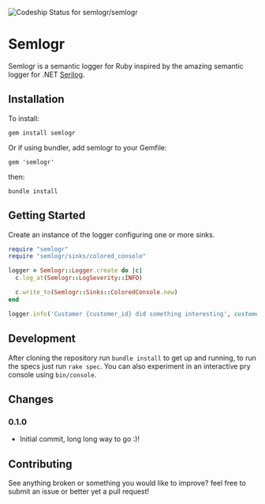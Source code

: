 ![Codeship Status for semlogr/semlogr](https://codeship.com/projects/b5709d40-3693-0134-2dce-36dc468776c7/status?branch=master)

# Semlogr

Semlogr is a semantic logger for Ruby inspired by the amazing semantic logger for .NET [Serilog](http://serilog.net/).

## Installation

To install:

    gem install semlogr

Or if using bundler, add semlogr to your Gemfile:

    gem 'semlogr'

then:

    bundle install

## Getting Started

Create an instance of the logger configuring one or more sinks.

```ruby
require "semlogr"
require "semlogr/sinks/colored_console"

logger = Semlogr::Logger.create do |c|
  c.log_at(Semlogr::LogSeverity::INFO)

  c.write_to(Semlogr::Sinks::ColoredConsole.new)
end

logger.info('Customer {customer_id} did something interesting', customer_id: 1234)
```

## Development

After cloning the repository run `bundle install` to get up and running, to run the specs just run `rake spec`. You can also experiment in an interactive pry console using `bin/console`.

## Changes

### 0.1.0

  - Initial commit, long long way to go :)!

## Contributing

See anything broken or something you would like to improve? feel free to submit an issue or better yet a pull request!
